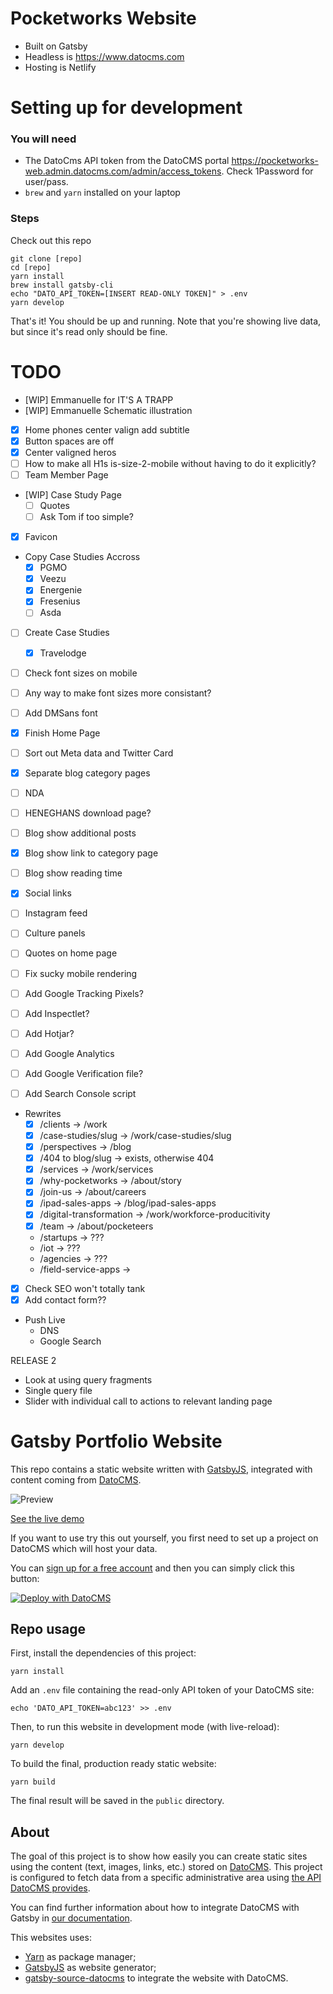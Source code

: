# Pocketworks Website

* Built on Gatsby
* Headless is https://www.datocms.com
* Hosting is Netlify

# Setting up for development

### You will need

* The DatoCms API token from the DatoCMS portal https://pocketworks-web.admin.datocms.com/admin/access_tokens. Check 1Password for user/pass.
* `brew` and `yarn` installed on your laptop

### Steps

Check out this repo

    git clone [repo]
    cd [repo]
    yarn install 
    brew install gatsby-cli
    echo "DATO_API_TOKEN=[INSERT READ-ONLY TOKEN]" > .env
    yarn develop
    
That's it! You should be up and running. Note that you're showing live data, but since it's read only should be fine. 

# TODO

* [WIP] Emmanuelle for IT'S A TRAPP 
* [WIP]  Emmanuelle Schematic illustration
* [X] Home phones center valign add subtitle
* [X] Button spaces are off
* [X] Center valigned heros
* [ ] How to make all H1s is-size-2-mobile without having to do it explicitly?
* [ ] Team Member Page
* [WIP] Case Study Page
  * [ ] Quotes
  * [ ] Ask Tom if too simple?
* [X] Favicon
* Copy Case Studies Accross
  * [X] PGMO
  * [X] Veezu
  * [X] Energenie
  * [X] Fresenius
  * [ ] Asda
* [ ] Create Case Studies
  * [X] Travelodge
* [ ] Check font sizes on mobile
* [ ] Any way to make font sizes more consistant?
* [ ] Add DMSans font
* [X] Finish Home Page
* [ ] Sort out Meta data and Twitter Card
* [X] Separate blog category pages
* [ ] NDA
* [ ] HENEGHANS download page?
* [ ] Blog show additional posts 
* [X] Blog show link to category page
* [ ] Blog show reading time
* [X] Social links
* [ ] Instagram feed
* [ ] Culture panels
* [ ] Quotes on home page

* [ ] Fix sucky mobile rendering
* [ ] Add Google Tracking Pixels?
* [ ] Add Inspectlet?
* [ ] Add Hotjar?
* [ ] Add Google Analytics
* [ ] Add Google Verification file?
* [ ] Add Search Console script
* Rewrites
  * [X] /clients                -> /work
  * [X] /case-studies/slug      -> /work/case-studies/slug
  * [X] /perspectives           -> /blog
  * [X] /404 to blog/slug       -> exists, otherwise 404
  * [X] /services               -> /work/services
  * [X] /why-pocketworks        -> /about/story
  * [X] /join-us                -> /about/careers
  * [X] /ipad-sales-apps        -> /blog/ipad-sales-apps
  * [X] /digital-transformation -> /work/workforce-producitivity
  * [X] /team                   -> /about/pocketeers

  * /startups               -> ???
  * /iot                    -> ???
  * /agencies               -> ???
  * /field-service-apps     -> 
  
* [X] Check SEO won't totally tank
* [X] Add contact form??

* Push Live
  * DNS
  * Google Search 

RELEASE 2

* Look at using query fragments
* Single query file
* Slider with individual call to actions to relevant landing page


# Gatsby Portfolio Website

This repo contains a static website written with [GatsbyJS](https://www.gatsbyjs.org/), integrated with content coming from [DatoCMS](https://www.datocms.com).

![Preview](preview.png)

[See the live demo](https://datocms-gatsby-demo.netlify.com/)

If you want to use try this out yourself, you first need to set up a project on DatoCMS which will host your data.

You can [sign up for a free account](https://dashboard.datocms.com/signup) and then you can simply click this button:

[![Deploy with DatoCMS](https://dashboard.datocms.com/deploy/button.svg)](https://dashboard.datocms.com/projects/new-from-template/static-website/gatsby-portfolio)

## Repo usage

First, install the dependencies of this project:

```
yarn install
```

Add an `.env` file containing the read-only API token of your DatoCMS site:

```
echo 'DATO_API_TOKEN=abc123' >> .env
```

Then, to run this website in development mode (with live-reload):

```
yarn develop
```

To build the final, production ready static website:

```
yarn build
```

The final result will be saved in the `public` directory.

## About

The goal of this project is to show how easily you can create static sites using the content (text, images, links, etc.) stored on [DatoCMS](https://www.datocms.com). This project is configured to fetch data from a specific administrative area using [the API DatoCMS provides](https://www.datocms.com/docs/content-management-api).

You can find further information about how to integrate DatoCMS with Gatsby in [our documentation](https://www.datocms.com/docs/static-generators/gatsbyjs).

This websites uses:

- [Yarn](https://yarnpkg.com/) as package manager;
- [GatsbyJS](https://github.com/gatsbyjs/gatsby) as website generator;
- [gatsby-source-datocms](https://github.com/datocms/gatsby-source-datocms) to integrate the website with DatoCMS.
